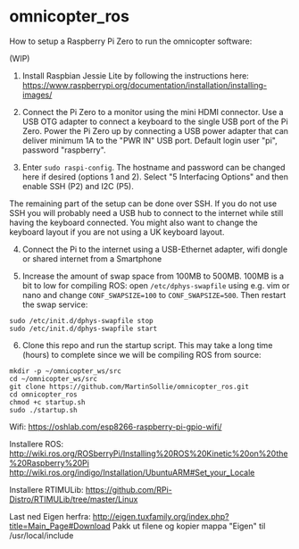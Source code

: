 # omnicopter_ros

How to setup a Raspberry Pi Zero to run the omnicopter software:

(WIP)

1. Install Raspbian Jessie Lite by following the instructions here: https://www.raspberrypi.org/documentation/installation/installing-images/

2. Connect the Pi Zero to a monitor using the mini HDMI connector. Use a USB OTG adapter to connect a keyboard to the single USB port of the Pi Zero. Power the Pi Zero up by connecting a USB power adapter that can deliver minimum 1A to the "PWR IN" USB port. Default login user "pi", password "raspberry".

3. Enter `sudo raspi-config`. The hostname and password can be changed here if desired (options 1 and 2). Select "5 Interfacing Options" and then enable SSH (P2) and I2C (P5).

The remaining part of the setup can be done over SSH. If you do not use SSH you will probably need a USB hub to connect to the internet while still having the keyboard connected. You might also want to change the keyboard layout if you are not using a UK keyboard layout.

4. Connect the Pi to the internet using a USB-Ethernet adapter, wifi dongle or shared internet from a Smartphone

5. Increase the amount of swap space from 100MB to 500MB. 100MB is a bit to low for compiling ROS: open `/etc/dphys-swapfile` using e.g. vim or nano and change `CONF_SWAPSIZE=100` to `CONF_SWAPSIZE=500`. Then restart the swap service:
```
sudo /etc/init.d/dphys-swapfile stop
sudo /etc/init.d/dphys-swapfile start
```


6. Clone this repo and run the startup script. This may take a long time (hours) to complete since we will be compiling ROS from source:
```
mkdir -p ~/omnicopter_ws/src
cd ~/omnicopter_ws/src
git clone https://github.com/MartinSollie/omnicopter_ros.git
cd omnicopter_ros
chmod +c startup.sh
sudo ./startup.sh
```




Wifi: https://oshlab.com/esp8266-raspberry-pi-gpio-wifi/

Installere ROS: http://wiki.ros.org/ROSberryPi/Installing%20ROS%20Kinetic%20on%20the%20Raspberry%20Pi
http://wiki.ros.org/indigo/Installation/UbuntuARM#Set_your_Locale

Installere RTIMULib: https://github.com/RPi-Distro/RTIMULib/tree/master/Linux

Last ned Eigen herfra: http://eigen.tuxfamily.org/index.php?title=Main_Page#Download
Pakk ut filene og kopier mappa "Eigen" til /usr/local/include

